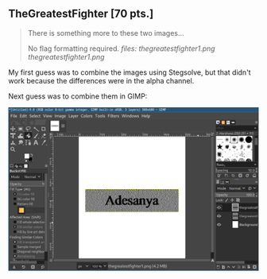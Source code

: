 ## TheGreatestFighter \[70 pts.\]
>There is something more to these two images…
>
>No flag formatting required.
_files: thegreatestfighter1.png thegreatestfighter1.png_

My first guess was to combine the images using Stegsolve, but that didn't work because the differences were in the alpha channel.

Next guess was to combine them in GIMP:

![Flag](Combined.png)